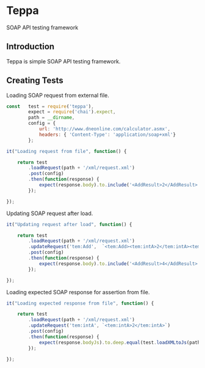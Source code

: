 # Teppa
SOAP API testing framework

## Introduction

Teppa is simple SOAP API testing framework.

## Creating Tests

Loading SOAP request from external file.

```javascript
const	test = require('teppa'),
		expect = require('chai').expect,
		path = __dirname,
		config = {
			url: 'http://www.dneonline.com/calculator.asmx',
			headers: { 'Content-Type': 'application/soap+xml'}
		};

it("Loading request from file", function() {

	return test
		.loadRequest(path + '/xml/request.xml')
		.post(config)
		.then(function(response) {
			expect(response.body).to.include('<AddResult>2</AddResult>');
		});

});
```

Updating SOAP request after load.

```javascript
it("Updating request after load", function() {

	return test
		.loadRequest(path + '/xml/request.xml')
		.updateRequest('tem:Add',  `<tem:Add><tem:intA>2</tem:intA><tem:intB>2</tem:intB></tem:Add>`)
		.post(config)
		.then(function(response) {
			expect(response.body).to.include('<AddResult>4</AddResult>');
		});

});
```

Loading expected SOAP response for assertion from file.

```javascript
it("Loading expected response from file", function() {

	return test
		.loadRequest(path + '/xml/request.xml')
		.updateRequest('tem:intA', `<tem:intA>2</tem:intA>`)
		.post(config)
		.then(function(response) {
			expect(response.bodyJs).to.deep.equal(test.loadXMLtoJs(path + '/xml/response.xml'));
		});

});
```